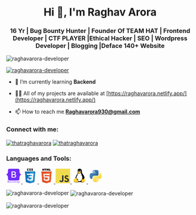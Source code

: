<h1 align="center">Hi 👋, I'm Raghav Arora</h1>
<h3 align="center">16 Yr | Bug Bounty Hunter | Founder Of TEAM HAT | Frontend Developer | CTF PLAYER |Ethical Hacker | SEO | Wordpress Developer | Blogging |Deface 140+ Website</h3>

<p align="left"> <img src="https://komarev.com/ghpvc/?username=raghavarora-developer&label=Profile%20views&color=0e75b6&style=flat" alt="raghavarora-developer" /> </p>

<p align="left"> <a href="https://github.com/ryo-ma/github-profile-trophy"><img src="https://github-profile-trophy.vercel.app/?username=raghavarora-developer" alt="raghavarora-developer" /></a> </p>

- 🌱 I’m currently learning **Backend**

- 👨‍💻 All of my projects are available at [https://raghavarora.netlify.app/](https://raghavarora.netlify.app/)

- 📫 How to reach me **Raghavarora930@gmail.com**

<h3 align="left">Connect with me:</h3>
<p align="left">
<a href="https://linkedin.com/in/thatraghavarora" target="blank"><img align="center" src="https://raw.githubusercontent.com/rahuldkjain/github-profile-readme-generator/master/src/images/icons/Social/linked-in-alt.svg" alt="thatraghavarora" height="30" width="40" /></a>
<a href="https://instagram.com/thatraghavarora" target="blank"><img align="center" src="https://raw.githubusercontent.com/rahuldkjain/github-profile-readme-generator/master/src/images/icons/Social/instagram.svg" alt="thatraghavarora" height="30" width="40" /></a>
</p>

<h3 align="left">Languages and Tools:</h3>
<p align="left"> <a href="https://getbootstrap.com" target="_blank" rel="noreferrer"> <img src="https://raw.githubusercontent.com/devicons/devicon/master/icons/bootstrap/bootstrap-plain-wordmark.svg" alt="bootstrap" width="40" height="40"/> </a> <a href="https://www.w3schools.com/css/" target="_blank" rel="noreferrer"> <img src="https://raw.githubusercontent.com/devicons/devicon/master/icons/css3/css3-original-wordmark.svg" alt="css3" width="40" height="40"/> </a> <a href="https://www.w3.org/html/" target="_blank" rel="noreferrer"> <img src="https://raw.githubusercontent.com/devicons/devicon/master/icons/html5/html5-original-wordmark.svg" alt="html5" width="40" height="40"/> </a> <a href="https://developer.mozilla.org/en-US/docs/Web/JavaScript" target="_blank" rel="noreferrer"> <img src="https://raw.githubusercontent.com/devicons/devicon/master/icons/javascript/javascript-original.svg" alt="javascript" width="40" height="40"/> </a> <a href="https://www.linux.org/" target="_blank" rel="noreferrer"> <img src="https://raw.githubusercontent.com/devicons/devicon/master/icons/linux/linux-original.svg" alt="linux" width="40" height="40"/> </a> <a href="https://www.python.org" target="_blank" rel="noreferrer"> <img src="https://raw.githubusercontent.com/devicons/devicon/master/icons/python/python-original.svg" alt="python" width="40" height="40"/> </a> </p>

<p><img align="left" src="https://github-readme-stats.vercel.app/api/top-langs?username=raghavarora-developer&show_icons=true&locale=en&layout=compact" alt="raghavarora-developer" /></p>

<p>&nbsp;<img align="center" src="https://github-readme-stats.vercel.app/api?username=raghavarora-developer&show_icons=true&locale=en" alt="raghavarora-developer" /></p>

<p><img align="center" src="https://github-readme-streak-stats.herokuapp.com/?user=raghavarora-developer&" alt="raghavarora-developer" /></p>

